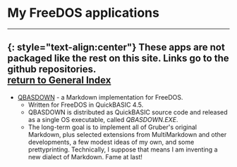 # My FreeDOS applications
-----

{: style="text-align:center"}
These apps are not packaged like the rest on this site. Links go to the github repositories.  
[return to General Index](README.md)
-----

+ [QBASDOWN](https://github.com/clasqm/QBASDOWN) - a Markdown implementation for FreeDOS.
    + Written for FreeDOS in QuickBASIC 4.5.
    + QBASDOWN is distributed as QuickBASIC source code and released as a single OS executable, called *QBASDOWN.EXE*.
    + The long-term goal is to implement all of Gruber's original Markdown, plus selected extensions from MultiMarkdown and other developments, a few modest ideas of my own, and some prettyprinting. Technically, I suppose that means I am inventing a new dialect of Markdown. Fame at last!
